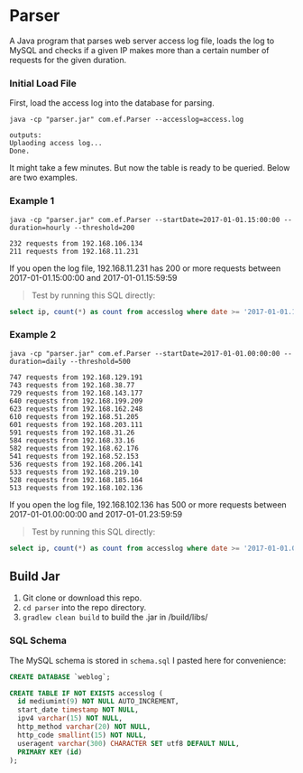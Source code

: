 # Parser

A Java program that parses web server access log file, loads the log to MySQL and checks if a given IP makes more than a certain number of requests for the given duration.

### Initial Load File

First, load the access log into the database for parsing.

```
java -cp "parser.jar" com.ef.Parser --accesslog=access.log

outputs: 
Uplaoding access log...
Done.
```

It might take a few minutes. But now the table is ready to be queried. Below are two examples.

### Example 1

```
java -cp "parser.jar" com.ef.Parser --startDate=2017-01-01.15:00:00 --duration=hourly --threshold=200

232 requests from 192.168.106.134
211 requests from 192.168.11.231
```

If you open the log file, 192.168.11.231 has 200 or more requests between 2017-01-01.15:00:00 and 2017-01-01.15:59:59

> Test by running this SQL directly:

```sql
select ip, count(*) as count from accesslog where date >= '2017-01-01.15:00:00' and date < '2017-01-01 16:00:00.0' group by ip having count(*) > 200 order by COUNT(*) desc;
```

### Example 2

```
java -cp "parser.jar" com.ef.Parser --startDate=2017-01-01.00:00:00 --duration=daily --threshold=500

747 requests from 192.168.129.191
743 requests from 192.168.38.77
729 requests from 192.168.143.177
640 requests from 192.168.199.209
623 requests from 192.168.162.248
610 requests from 192.168.51.205
601 requests from 192.168.203.111
591 requests from 192.168.31.26
584 requests from 192.168.33.16
582 requests from 192.168.62.176
541 requests from 192.168.52.153
536 requests from 192.168.206.141
533 requests from 192.168.219.10
528 requests from 192.168.185.164
513 requests from 192.168.102.136
```
 
If you open the log file, 192.168.102.136 has 500 or more requests between 2017-01-01.00:00:00 and 2017-01-01.23:59:59

> Test by running this SQL directly:

```sql
select ip, count(*) as count from accesslog where date >= '2017-01-01.00:00:00' and date < '2017-01-02 00:00:00.0' group by ip having count(*) > 500 order by COUNT(*) desc;
```

## Build Jar

 1. Git clone or download this repo.
 1. `cd parser` into the repo directory.
 1. `gradlew clean build` to build the .jar in /build/libs/
 
### SQL Schema

The MySQL schema is stored in `schema.sql` I pasted here for convenience:

```sql
CREATE DATABASE `weblog`;

CREATE TABLE IF NOT EXISTS accesslog (
  id mediumint(9) NOT NULL AUTO_INCREMENT,
  start_date timestamp NOT NULL,
  ipv4 varchar(15) NOT NULL,
  http_method varchar(20) NOT NULL,
  http_code smallint(15) NOT NULL,
  useragent varchar(300) CHARACTER SET utf8 DEFAULT NULL,
  PRIMARY KEY (id)
);
```

